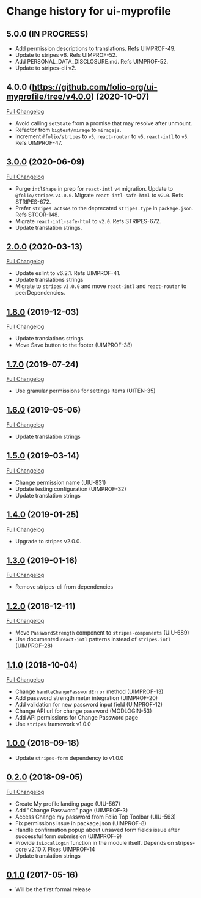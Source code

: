 # Change history for ui-myprofile

## 5.0.0 (IN PROGRESS)

* Add permission descriptions to translations. Refs UIMPROF-49.
* Update to stripes v6. Refs UIMPROF-52.
* Add PERSONAL_DATA_DISCLOSURE.md. Refs UIMPROF-52.
* Update to stripes-cli v2.

## 4.0.0 (https://github.com/folio-org/ui-myprofile/tree/v4.0.0) (2020-10-07)
[Full Changelog](https://github.com/folio-org/ui-myprofile/compare/v3.0.0...v4.0.0)

* Avoid calling `setState` from a promise that may resolve after unmount.
* Refactor from `bigtest/mirage` to `miragejs`.
* Increment `@folio/stripes` to `v5`, `react-router` to `v5`, `react-intl` to `v5`. Refs UIMPROF-47.

## [3.0.0](https://github.com/folio-org/ui-myprofile/tree/v3.0.0) (2020-06-09)
[Full Changelog](https://github.com/folio-org/ui-myprofile/compare/v2.0.0...v3.0.0)

* Purge `intlShape` in prep for `react-intl` `v4` migration. Update to `@folio/stripes` `v4.0.0`. Migrate `react-intl-safe-html` to `v2.0`. Refs STRIPES-672.
* Prefer `stripes.actsAs` to the deprecated `stripes.type` in `package.json`. Refs STCOR-148.
* Migrate `react-intl-safe-html` to `v2.0`. Refs STRIPES-672.
* Update translation strings.

## [2.0.0](https://github.com/folio-org/ui-myprofile/tree/v2.0.0) (2020-03-13)
[Full Changelog](https://github.com/folio-org/ui-myprofile/compare/v1.8.0...v2.0.0)

* Update eslint to v6.2.1. Refs UIMPROF-41.
* Update translations strings
* Migrate to `stripes` `v3.0.0` and move `react-intl` and `react-router` to peerDependencies.

## [1.8.0](https://github.com/folio-org/ui-myprofile/tree/v1.8.0) (2019-12-03)
[Full Changelog](https://github.com/folio-org/ui-myprofile/compare/v1.7.0...v1.8.0)

* Update translations strings
* Move Save button to the footer (UIMPROF-38)

## [1.7.0](https://github.com/folio-org/ui-myprofile/tree/v1.7.0) (2019-07-24)
[Full Changelog](https://github.com/folio-org/ui-myprofile/compare/v1.6.0...v1.7.0)

* Use granular permissions for settings items (UITEN-35)

## [1.6.0](https://github.com/folio-org/ui-myprofile/tree/v1.6.0) (2019-05-06)
[Full Changelog](https://github.com/folio-org/ui-myprofile/compare/v1.5.0...v1.6.0)

* Update translation strings

## [1.5.0](https://github.com/folio-org/ui-myprofile/tree/v1.5.0) (2019-03-14)
[Full Changelog](https://github.com/folio-org/ui-myprofile/compare/v1.4.0...v1.5.0)

* Change permission name (UIU-831)
* Update testing configuration (UIMPROF-32)
* Update translation strings

## [1.4.0](https://github.com/folio-org/ui-myprofile/tree/v1.4.0) (2019-01-25)
[Full Changelog](https://github.com/folio-org/ui-myprofile/compare/v1.3.0...v1.4.0)

* Upgrade to stripes v2.0.0.

## [1.3.0](https://github.com/folio-org/ui-myprofile/tree/v1.3.0) (2019-01-16)
[Full Changelog](https://github.com/folio-org/ui-myprofile/compare/v1.2.0...v1.3.0)

* Remove stripes-cli from dependencies

## [1.2.0](https://github.com/folio-org/ui-myprofile/tree/v1.2.0) (2018-12-11)
[Full Changelog](https://github.com/folio-org/ui-myprofile/compare/v1.1.0...v1.2.0)

* Move `PasswordStrength` component to `stripes-components` (UIU-689)
* Use documented `react-intl` patterns instead of `stripes.intl` (UIMPROF-28)

## [1.1.0](https://github.com/folio-org/ui-myprofile/tree/v1.1.0) (2018-10-04)
[Full Changelog](https://github.com/folio-org/ui-myprofile/compare/v1.0.0...v1.1.0)

* Change `handleChangePasswordError` method (UIMPROF-13)
* Add password strength meter integration (UIMPROF-20)
* Add validation for new password input field (UIMPROF-12)
* Change API url for change password (MODLOGIN-53)
* Add API permissions for Change Password page
* Use `stripes` framework v1.0.0

## [1.0.0](https://github.com/folio-org/ui-myprofile/tree/v1.0.0) (2018-09-18)

* Update `stripes-form` dependency to v1.0.0

## [0.2.0](https://github.com/folio-org/ui-myprofile/tree/v0.2.0) (2018-09-05)
[Full Changelog](https://github.com/folio-org/ui-myprofile/compare/v0.1.0...v0.2.0)

* Create My profile landing page (UIU-567)
* Add "Change Password" page (UIMPROF-3)
* Access Change my password from Folio Top Toolbar (UIU-563)
* Fix permissions issue in package.json (UIMPROF-8)
* Handle confirmation popup about unsaved form fields issue after successful form submission (UIMPROF-9)
* Provide `isLocalLogin` function in the module itself. Depends on stripes-core v2.10.7. Fixes UIMPROF-14
* Update translation strings

## [0.1.0](https://github.com/folio-org/ui-myprofile/tree/v0.1.0) (2017-05-16)

* Will be the first formal release
